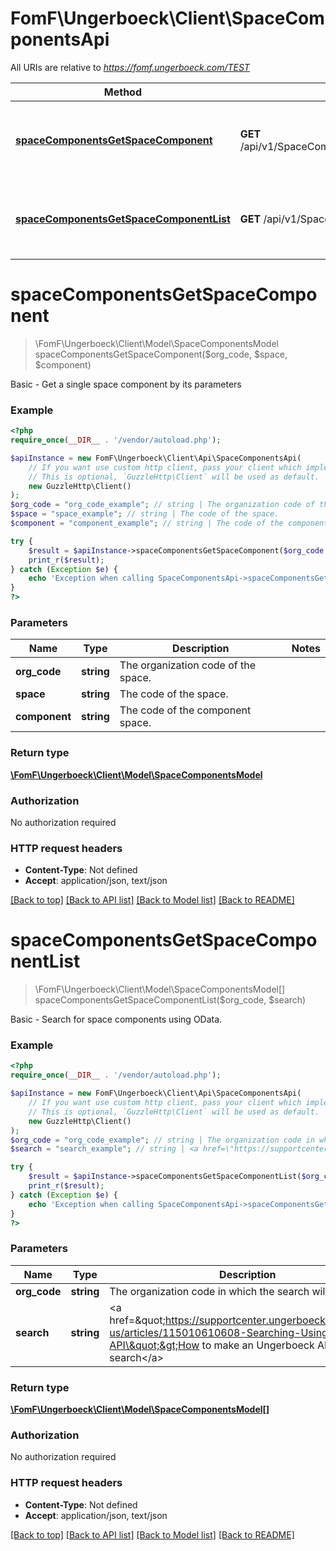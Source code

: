 # FomF\Ungerboeck\Client\SpaceComponentsApi

All URIs are relative to *https://fomf.ungerboeck.com/TEST*

Method | HTTP request | Description
------------- | ------------- | -------------
[**spaceComponentsGetSpaceComponent**](SpaceComponentsApi.md#spaceComponentsGetSpaceComponent) | **GET** /api/v1/SpaceComponents/{OrgCode}/{Space}/{Component} | Basic - Get a single space component by its parameters
[**spaceComponentsGetSpaceComponentList**](SpaceComponentsApi.md#spaceComponentsGetSpaceComponentList) | **GET** /api/v1/SpaceComponents/{OrgCode} | Basic - Search for space components using OData.


# **spaceComponentsGetSpaceComponent**
> \FomF\Ungerboeck\Client\Model\SpaceComponentsModel spaceComponentsGetSpaceComponent($org_code, $space, $component)

Basic - Get a single space component by its parameters

### Example
```php
<?php
require_once(__DIR__ . '/vendor/autoload.php');

$apiInstance = new FomF\Ungerboeck\Client\Api\SpaceComponentsApi(
    // If you want use custom http client, pass your client which implements `GuzzleHttp\ClientInterface`.
    // This is optional, `GuzzleHttp\Client` will be used as default.
    new GuzzleHttp\Client()
);
$org_code = "org_code_example"; // string | The organization code of the space.
$space = "space_example"; // string | The code of the space.
$component = "component_example"; // string | The code of the component space.

try {
    $result = $apiInstance->spaceComponentsGetSpaceComponent($org_code, $space, $component);
    print_r($result);
} catch (Exception $e) {
    echo 'Exception when calling SpaceComponentsApi->spaceComponentsGetSpaceComponent: ', $e->getMessage(), PHP_EOL;
}
?>
```

### Parameters

Name | Type | Description  | Notes
------------- | ------------- | ------------- | -------------
 **org_code** | **string**| The organization code of the space. |
 **space** | **string**| The code of the space. |
 **component** | **string**| The code of the component space. |

### Return type

[**\FomF\Ungerboeck\Client\Model\SpaceComponentsModel**](../Model/SpaceComponentsModel.md)

### Authorization

No authorization required

### HTTP request headers

 - **Content-Type**: Not defined
 - **Accept**: application/json, text/json

[[Back to top]](#) [[Back to API list]](../../README.md#documentation-for-api-endpoints) [[Back to Model list]](../../README.md#documentation-for-models) [[Back to README]](../../README.md)

# **spaceComponentsGetSpaceComponentList**
> \FomF\Ungerboeck\Client\Model\SpaceComponentsModel[] spaceComponentsGetSpaceComponentList($org_code, $search)

Basic - Search for space components using OData.

### Example
```php
<?php
require_once(__DIR__ . '/vendor/autoload.php');

$apiInstance = new FomF\Ungerboeck\Client\Api\SpaceComponentsApi(
    // If you want use custom http client, pass your client which implements `GuzzleHttp\ClientInterface`.
    // This is optional, `GuzzleHttp\Client` will be used as default.
    new GuzzleHttp\Client()
);
$org_code = "org_code_example"; // string | The organization code in which the search will take place
$search = "search_example"; // string | <a href=\"https://supportcenter.ungerboeck.com/hc/en-us/articles/115010610608-Searching-Using-the-API\">How to make an Ungerboeck API search</a>

try {
    $result = $apiInstance->spaceComponentsGetSpaceComponentList($org_code, $search);
    print_r($result);
} catch (Exception $e) {
    echo 'Exception when calling SpaceComponentsApi->spaceComponentsGetSpaceComponentList: ', $e->getMessage(), PHP_EOL;
}
?>
```

### Parameters

Name | Type | Description  | Notes
------------- | ------------- | ------------- | -------------
 **org_code** | **string**| The organization code in which the search will take place |
 **search** | **string**| &lt;a href&#x3D;\&quot;https://supportcenter.ungerboeck.com/hc/en-us/articles/115010610608-Searching-Using-the-API\&quot;&gt;How to make an Ungerboeck API search&lt;/a&gt; |

### Return type

[**\FomF\Ungerboeck\Client\Model\SpaceComponentsModel[]**](../Model/SpaceComponentsModel.md)

### Authorization

No authorization required

### HTTP request headers

 - **Content-Type**: Not defined
 - **Accept**: application/json, text/json

[[Back to top]](#) [[Back to API list]](../../README.md#documentation-for-api-endpoints) [[Back to Model list]](../../README.md#documentation-for-models) [[Back to README]](../../README.md)

